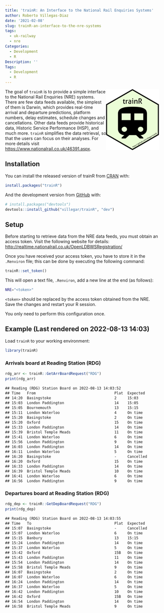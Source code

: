 ```yaml
---
title: 'trainR: An Interface to the National Rail Enquiries Systems'
author: Roberto Villegas-Diaz
date: '2021-02-08'
slug: trainR-an-interface-to-the-nre-systems
tags:
  - uk-railway
  - nre
Categories:
  - Development
  - R
Description: ''
Tags:
  - Development
  - R
---
```


<img src="https://raw.githubusercontent.com/villegar/trainR/main/inst/images/logo.png" alt="logo" align="right" height=200px/>

The goal of `trainR` is to provide a simple interface to the 
National Rail Enquiries (NRE) systems. There are few data feeds 
available, the simplest of them is Darwin, which provides real-time 
arrival and departure predictions, platform numbers, delay estimates, 
schedule changes and cancellations. Other data feeds provide historical 
data, Historic Service Performance (HSP), and much more. `trainR` 
simplifies the data retrieval, so that the users can focus on their 
analyses. For more details visit 
https://www.nationalrail.co.uk/46391.aspx.

## Installation

You can install the released version of trainR from [CRAN](https://CRAN.R-project.org) with:

``` r
install.packages("trainR")
```

And the development version from [GitHub](https://github.com/) with:

``` r
# install.packages("devtools")
devtools::install_github("villegar/trainR", "dev")
```

## Setup
Before starting to retrieve data from the NRE data feeds, you must obtain an access token. 
Visit the following website for details: http://realtime.nationalrail.co.uk/OpenLDBWSRegistration/

Once you have received your access token, you have to store it in the `.Renviron` file; this can be 
done by executing the following command:


```r
trainR::set_token()
```

This will open a text file, `.Renviron`, add a new line at the end (as follows):

```bash
NRE="<token>"
```

`<token>` should be replaced by the access token obtained from the NRE. Save the changes and restart 
your R session.

You only need to perform this configuration once.

## Example (Last rendered on 2022-08-13 14:03)

Load `trainR` to your working environment:

```r
library(trainR)
```

### Arrivals board at Reading Station (RDG)


```r
rdg_arr <- trainR::GetArrBoardRequest("RDG")
print(rdg_arr)
```

```
## Reading (RDG) Station Board on 2022-08-13 14:03:52
## Time   From                                    Plat  Expected
## 14:20  Basingstoke                             2     15:03
## 15:03  London Paddington                       14    15:05
## 15:05  Bournemouth                             13    15:15
## 15:11  London Waterloo                         4     On time
## 15:20  Basingstoke                             2     On time
## 15:20  Oxford                                  15    On time
## 15:33  London Paddington                       14    On time
## 15:39  Bristol Temple Meads                    11    On time
## 15:41  London Waterloo                         6     On time
## 15:56  London Paddington                       9     On time
## 16:03  London Paddington                       14    On time
## 16:11  London Waterloo                         5     On time
## 16:20  Basingstoke                             -     Cancelled
## 16:20  Oxford                                  15    On time
## 16:33  London Paddington                       14    On time
## 16:39  Bristol Temple Meads                    10    On time
## 16:41  London Waterloo                         6     On time
## 16:56  London Paddington                       9     On time
```

### Departures board at Reading Station (RDG)


```r
rdg_dep <- trainR::GetDepBoardRequest("RDG")
print(rdg_dep)
```

```
## Reading (RDG) Station Board on 2022-08-13 14:03:55
## Time   To                                      Plat  Expected
## 15:07  Basingstoke                             -     Cancelled
## 15:07  London Waterloo                         6     On time
## 15:15  Banbury                                 13    15:15
## 15:24  London Paddington                       14    On time
## 15:37  London Waterloo                         5     On time
## 15:42  Oxford                                  15B   On time
## 15:43  London Paddington                       11    On time
## 15:54  London Paddington                       14    On time
## 15:58  Bristol Temple Meads                    9     On time
## 16:07  Basingstoke                             2     On time
## 16:07  London Waterloo                         6     On time
## 16:24  London Paddington                       14    On time
## 16:37  London Waterloo                         5     On time
## 16:42  London Paddington                       10    On time
## 16:42  Oxford                                  15B   On time
## 16:54  London Paddington                       14    On time
## 16:58  Bristol Temple Meads                    9     On time
```

